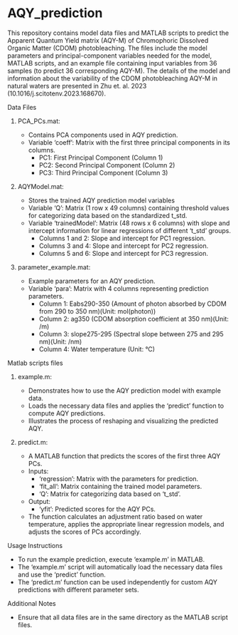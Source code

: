 # AQY_prediction
This repository contains model data files and MATLAB scripts to predict the Apparent Quantum Yield matrix (AQY-M) of Chromophoric Dissolved Organic Matter (CDOM) photobleaching. The files include the model parameters and principal-component variables needed for the model, MATLAB scripts, and an example file containing input variables from 36 samples (to predict 36 corresponding AQY-M). The details of the model and information about the variability of the CDOM photobleaching AQY-M in natural waters are presented in Zhu et. al. 2023 (10.1016/j.scitotenv.2023.168670).

Data Files
1. PCA_PCs.mat:
   - Contains PCA components used in AQY prediction.
   - Variable ‘coeff’: Matrix with the first three principal components in its columns.
     - PC1: First Principal Component (Column 1)
     - PC2: Second Principal Component (Column 2)
     - PC3: Third Principal Component (Column 3)

2. AQYModel.mat:
   - Stores the trained AQY prediction model variables
   - Variable ‘Q’: Matrix (1 row x 49 columns) containing threshold values for categorizing data based on the standardized t_std.
   - Variable ‘trainedModel’: Matrix (48 rows x 6 columns) with slope and intercept information for linear regressions of different ‘t_std’ groups.
     - Columns 1 and 2: Slope and intercept for PC1 regression.
     - Columns 3 and 4: Slope and intercept for PC2 regression.
     - Columns 5 and 6: Slope and intercept for PC3 regression.

3. parameter_example.mat:
   - Example parameters for an AQY prediction.
   - Variable ‘para’: Matrix with 4 columns representing prediction parameters.
     - Column 1: Eabs290-350 (Amount of photon absorbed by CDOM from 290 to 350 nm)(Unit: mol(photon))
     - Column 2: ag350 (CDOM absorption coefficient at 350 nm)(Unit: /m)
     - Column 3: slope275-295 (Spectral slope between 275 and 295 nm)(Unit: /nm)
     - Column 4: Water temperature (Unit: °C)

Matlab scripts files
1. example.m:
   - Demonstrates how to use the AQY prediction model with example data.
   - Loads the necessary data files and applies the ‘predict’ function to compute AQY predictions.
   - Illustrates the process of reshaping and visualizing the predicted AQY.

2. predict.m:
   - A MATLAB function that predicts the scores of the first three AQY PCs.
   - Inputs: 
     - ‘regression’: Matrix with the parameters for prediction.
     - ‘fit_all’: Matrix containing the trained model parameters.
     - ‘Q’: Matrix for categorizing data based on ‘t_std’.
   - Output: 
     - ‘yfit’: Predicted scores for the AQY PCs.
   - The function calculates an adjustment ratio based on water temperature, applies the appropriate linear regression models, and adjusts the scores of PCs accordingly.

Usage Instructions
- To run the example prediction, execute ‘example.m’ in MATLAB.
- The ‘example.m’ script will automatically load the necessary data files and use the ‘predict’ function.
- The ‘predict.m’ function can be used independently for custom AQY predictions with different parameter sets.

Additional Notes
- Ensure that all data files are in the same directory as the MATLAB script files.

